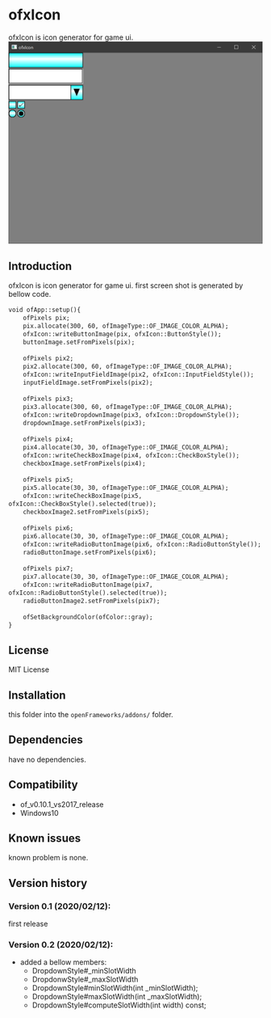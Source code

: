 ofxIcon
=====================================

ofxIcon is icon generator for game ui.
![screenshot](ss.png)

Introduction
------------
ofxIcon is icon generator for game ui.
first screen shot is generated by bellow code.

````
void ofApp::setup(){
	ofPixels pix;
	pix.allocate(300, 60, ofImageType::OF_IMAGE_COLOR_ALPHA);
	ofxIcon::writeButtonImage(pix, ofxIcon::ButtonStyle());
	buttonImage.setFromPixels(pix);

	ofPixels pix2;
	pix2.allocate(300, 60, ofImageType::OF_IMAGE_COLOR_ALPHA);
	ofxIcon::writeInputFieldImage(pix2, ofxIcon::InputFieldStyle());
	inputFieldImage.setFromPixels(pix2);

	ofPixels pix3;
	pix3.allocate(300, 60, ofImageType::OF_IMAGE_COLOR_ALPHA);
	ofxIcon::writeDropdownImage(pix3, ofxIcon::DropdownStyle());
	dropdownImage.setFromPixels(pix3);

	ofPixels pix4;
	pix4.allocate(30, 30, ofImageType::OF_IMAGE_COLOR_ALPHA);
	ofxIcon::writeCheckBoxImage(pix4, ofxIcon::CheckBoxStyle());
	checkboxImage.setFromPixels(pix4);

	ofPixels pix5;
	pix5.allocate(30, 30, ofImageType::OF_IMAGE_COLOR_ALPHA);
	ofxIcon::writeCheckBoxImage(pix5, ofxIcon::CheckBoxStyle().selected(true));
	checkboxImage2.setFromPixels(pix5);

	ofPixels pix6;
	pix6.allocate(30, 30, ofImageType::OF_IMAGE_COLOR_ALPHA);
	ofxIcon::writeRadioButtonImage(pix6, ofxIcon::RadioButtonStyle());
	radioButtonImage.setFromPixels(pix6);

	ofPixels pix7;
	pix7.allocate(30, 30, ofImageType::OF_IMAGE_COLOR_ALPHA);
	ofxIcon::writeRadioButtonImage(pix7, ofxIcon::RadioButtonStyle().selected(true));
	radioButtonImage2.setFromPixels(pix7);

	ofSetBackgroundColor(ofColor::gray);
}
````

License
-------
MIT License

Installation
------------
this folder into the `openFrameworks/addons/` folder.

Dependencies
------------
have no dependencies.

Compatibility
------------
* of_v0.10.1_vs2017_release
* Windows10

Known issues
------------
known problem is none.

Version history
------------


### Version 0.1 (2020/02/12):
first release

### Version 0.2 (2020/02/12):
* added a bellow members:
  * DropdownStyle#_minSlotWidth
  * DropdonwStyle#_maxSlotWidth
  * DropdownStyle#minSlotWidth(int _minSlotWidth);
  * DropdownStyle#maxSlotWidth(int _maxSlotWidth);
  * DropdownStyle#computeSlotWidth(int width) const;

